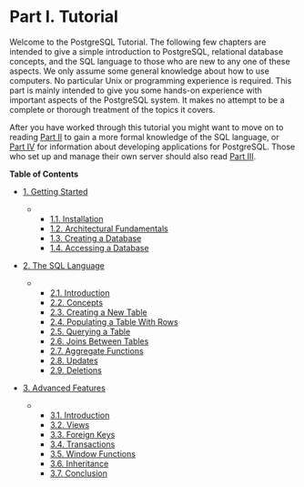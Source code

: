 # Part I. Tutorial

Welcome to the PostgreSQL Tutorial. The following few chapters are intended to give a simple introduction to PostgreSQL, relational database concepts, and the SQL language to those who are new to any one of these aspects. We only assume some general knowledge about how to use computers. No particular Unix or programming experience is required. This part is mainly intended to give you some hands-on experience with important aspects of the PostgreSQL system. It makes no attempt to be a complete or thorough treatment of the topics it covers.

After you have worked through this tutorial you might want to move on to reading [Part II](sql.html "Part II. The SQL Language") to gain a more formal knowledge of the SQL language, or [Part IV](client-interfaces.html "Part IV. Client Interfaces") for information about developing applications for PostgreSQL. Those who set up and manage their own server should also read [Part III](admin.html "Part III. Server Administration").

**Table of Contents**

* [1. Getting Started](tutorial-start.html)

  * *   [1.1. Installation](tutorial-install.html)
    * [1.2. Architectural Fundamentals](tutorial-arch.html)
    * [1.3. Creating a Database](tutorial-createdb.html)
    * [1.4. Accessing a Database](tutorial-accessdb.html)

* [2. The SQL Language](tutorial-sql.html)

  * *   [2.1. Introduction](tutorial-sql-intro.html)
    * [2.2. Concepts](tutorial-concepts.html)
    * [2.3. Creating a New Table](tutorial-table.html)
    * [2.4. Populating a Table With Rows](tutorial-populate.html)
    * [2.5. Querying a Table](tutorial-select.html)
    * [2.6. Joins Between Tables](tutorial-join.html)
    * [2.7. Aggregate Functions](tutorial-agg.html)
    * [2.8. Updates](tutorial-update.html)
    * [2.9. Deletions](tutorial-delete.html)

* [3. Advanced Features](tutorial-advanced.html)

  * *   [3.1. Introduction](tutorial-advanced-intro.html)
    * [3.2. Views](tutorial-views.html)
    * [3.3. Foreign Keys](tutorial-fk.html)
    * [3.4. Transactions](tutorial-transactions.html)
    * [3.5. Window Functions](tutorial-window.html)
    * [3.6. Inheritance](tutorial-inheritance.html)
    * [3.7. Conclusion](tutorial-conclusion.html)